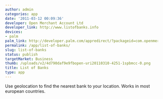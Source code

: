 ```yaml
---
author: admin
categories: app
date: '2011-03-12 00:09:36'
developer: Open Merchant Account Ltd
developer_link: http://www.listofbanks.info
devices: 
- palm
palm_link: http://developer.palm.com/appredirect/?packageid=com.openmerchantaccount.listofbanks
permalink: /app/list-of-banks/
slug: list-of-banks
status: publish
targetMarket: Business
thumb: /uploads/v2/4d790daf9e9fbopen-uri20110310-4251-1spbmcc-0.png
title: List of Banks
type: app
---
```


Use geolocation to find the nearest bank to your location. Works in most european countries.